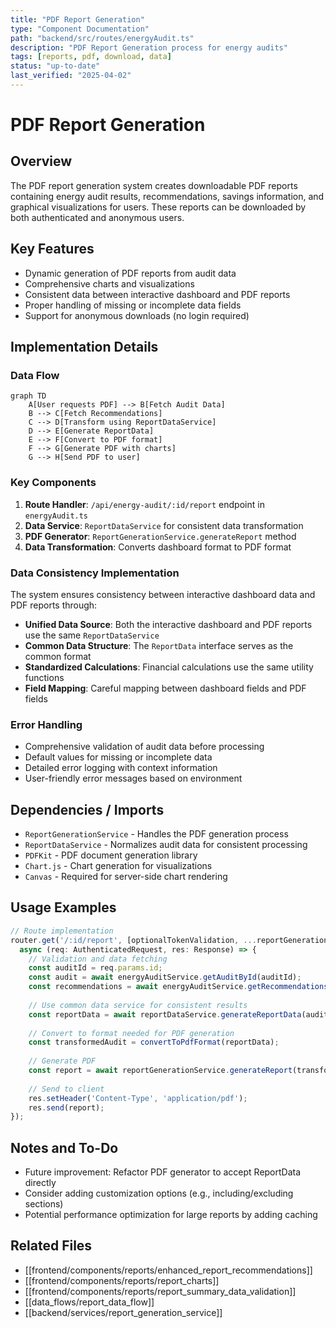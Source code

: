 ```yaml
---
title: "PDF Report Generation"
type: "Component Documentation"
path: "backend/src/routes/energyAudit.ts"
description: "PDF Report Generation process for energy audits"
tags: [reports, pdf, download, data]
status: "up-to-date"
last_verified: "2025-04-02"
---
```


# PDF Report Generation

## Overview

The PDF report generation system creates downloadable PDF reports containing energy audit results, recommendations, savings information, and graphical visualizations for users. These reports can be downloaded by both authenticated and anonymous users.

## Key Features

- Dynamic generation of PDF reports from audit data
- Comprehensive charts and visualizations
- Consistent data between interactive dashboard and PDF reports
- Proper handling of missing or incomplete data fields
- Support for anonymous downloads (no login required)

## Implementation Details

### Data Flow

```mermaid
graph TD
    A[User requests PDF] --> B[Fetch Audit Data]
    B --> C[Fetch Recommendations]
    C --> D[Transform using ReportDataService]
    D --> E[Generate ReportData]
    E --> F[Convert to PDF format]
    F --> G[Generate PDF with charts]
    G --> H[Send PDF to user]
```

### Key Components

1. **Route Handler**: `/api/energy-audit/:id/report` endpoint in `energyAudit.ts`
2. **Data Service**: `ReportDataService` for consistent data transformation
3. **PDF Generator**: `ReportGenerationService.generateReport` method
4. **Data Transformation**: Converts dashboard format to PDF format

### Data Consistency Implementation

The system ensures consistency between interactive dashboard data and PDF reports through:

- **Unified Data Source**: Both the interactive dashboard and PDF reports use the same `ReportDataService`
- **Common Data Structure**: The `ReportData` interface serves as the common format
- **Standardized Calculations**: Financial calculations use the same utility functions
- **Field Mapping**: Careful mapping between dashboard fields and PDF fields

### Error Handling

- Comprehensive validation of audit data before processing
- Default values for missing or incomplete data
- Detailed error logging with context information
- User-friendly error messages based on environment

## Dependencies / Imports

- `ReportGenerationService` - Handles the PDF generation process
- `ReportDataService` - Normalizes audit data for consistent processing
- `PDFKit` - PDF document generation library
- `Chart.js` - Chart generation for visualizations
- `Canvas` - Required for server-side chart rendering

## Usage Examples

```typescript
// Route implementation
router.get('/:id/report', [optionalTokenValidation, ...reportGenerationLimiter], 
  async (req: AuthenticatedRequest, res: Response) => {
    // Validation and data fetching
    const auditId = req.params.id;
    const audit = await energyAuditService.getAuditById(auditId);
    const recommendations = await energyAuditService.getRecommendations(auditId);
    
    // Use common data service for consistent results
    const reportData = await reportDataService.generateReportData(audit, recommendations);
    
    // Convert to format needed for PDF generation
    const transformedAudit = convertToPdfFormat(reportData);
    
    // Generate PDF
    const report = await reportGenerationService.generateReport(transformedAudit, recommendations);
    
    // Send to client
    res.setHeader('Content-Type', 'application/pdf');
    res.send(report);
});
```

## Notes and To-Do

- Future improvement: Refactor PDF generator to accept ReportData directly
- Consider adding customization options (e.g., including/excluding sections)
- Potential performance optimization for large reports by adding caching

## Related Files

- [[frontend/components/reports/enhanced_report_recommendations]]
- [[frontend/components/reports/report_charts]]
- [[frontend/components/reports/report_summary_data_validation]]
- [[data_flows/report_data_flow]]
- [[backend/services/report_generation_service]]
